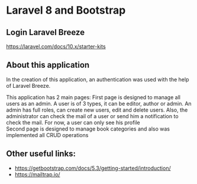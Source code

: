 # Laravel 8 and Bootstrap

## Login Laravel Breeze
https://laravel.com/docs/10.x/starter-kits

## About this application

In the creation of this application, an authentication was used with the help of Laravel Breeze.

This application has 2 main pages:
First page is designed to manage all users as an admin. A user is of 3 types, it can be editor, author or admin.
An admin has full roles, can create new users, edit and delete users. Also, the administrator can check the mail of a user or send him a notification to check the mail.
For now, a user can only see his profile
<br>Second page is designed to manage book categories and also was implemented all CRUD operations


## Other useful links:
- https://getbootstrap.com/docs/5.3/getting-started/introduction/
- https://mailtrap.io/
